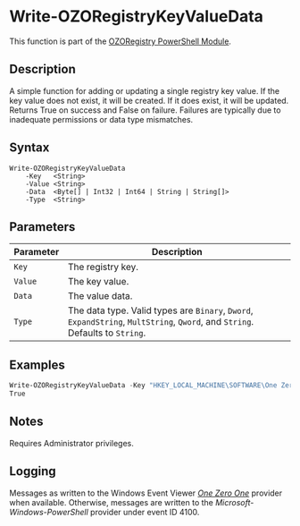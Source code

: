 # Write-OZORegistryKeyValueData
This function is part of the [OZORegistry PowerShell Module](../README.md).

## Description
A simple function for adding or updating a single registry key value. If the key value does not exist, it will be created. If it does exist, it will be updated. Returns True on success and False on failure. Failures are typically due to inadequate permissions or data type mismatches.

## Syntax
```
Write-OZORegistryKeyValueData
    -Key   <String>
    -Value <String>
    -Data  <Byte[] | Int32 | Int64 | String | String[]>
    -Type  <String>
```

## Parameters
|Parameter|Description|
|---------|-----------|
|`Key`|The registry key.|
|`Value`|The key value.|
|`Data`|The value data.|
|`Type`|The data type. Valid types are `Binary`, `Dword`, `ExpandString`, `MultString`, `Qword`, and `String`. Defaults to `String`.|

## Examples
```powershell
Write-OZORegistryKeyValueData -Key "HKEY_LOCAL_MACHINE\SOFTWARE\One Zero One" -Value "Acronym" -Data "OZO" -Type "String"
True
```

## Notes
Requires Administrator privileges.

## Logging
Messages as written to the Windows Event Viewer [_One Zero One_](https://github.com/onezeroone-dev/OZOLogger-PowerShell-Module/blob/main/README.md) provider when available. Otherwise, messages are written to the _Microsoft-Windows-PowerShell_ provider under event ID 4100.
